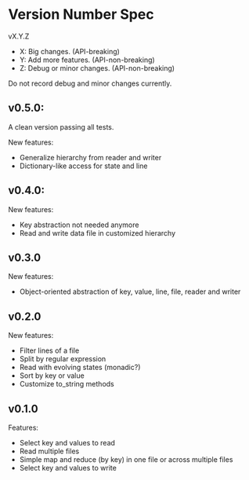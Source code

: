 # Version Number Spec
vX.Y.Z

- X: Big changes. (API-breaking)
- Y: Add more features. (API-non-breaking)
- Z: Debug or minor changes. (API-non-breaking)

Do not record debug and minor changes currently.

## v0.5.0:
A clean version passing all tests.

New features:

- Generalize hierarchy from reader and writer
- Dictionary-like access for state and line

## v0.4.0:
New features:

- Key abstraction not needed anymore
- Read and write data file in customized hierarchy

## v0.3.0
New features: 

- Object-oriented abstraction of key, value, line, file, reader and writer

## v0.2.0
New features: 

- Filter lines of a file
- Split by regular expression
- Read with evolving states (monadic?) 
- Sort by key or value
- Customize to_string methods
    
## v0.1.0
Features:

- Select key and values to read
- Read multiple files
- Simple map and reduce (by key) in one file or across multiple files
- Select key and values to write